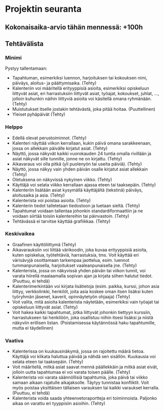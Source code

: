 # Projektin seuranta

## Kokonaisaika-arvio tähän mennessä: +100h

## Tehtävälista

### Minimi
Pystyy tallentamaan:
- Tapahtuman, esimerkiksi luennon, harjoituksen tai kokouksen nimi, päiväys, aloitus- ja päättymisaika. (Tehty)
- Kalenteriin voi määritellä erityyppisiä asioita, esimerkiksi opiskeluun liittyvät asiat, eri harrastuksiin liittyvät asiat, työajat, kokoukset, juhlat, …, jolloin kuhunkin näihin liittyviä asioita voi käsitellä omana ryhmänään. (Tehty)
- Muistutukset itselle jostakin tehtävästä, joka pitää hoitaa. (Puuttellinen)
- Yleiset pyhäpäivät (Tehty)

### Helppo
- Edellä olevat perustoiminnot. (Tehty)
- Kalenteri näyttää viikon kerrallaan, kukin päivä omana sarakkeenaan, jossa on allekkain päivälle kirjatut asiat. (Tehty)
- Näyttö, jossa näkyvät kaikki vuorokauden 24 tuntia omalla rivillään ja asiat näkyvät sille tunnille, jonne ne on kirjattu. (Tehty)
- Aikavaraus voi olla pitkä (yli puolenyön tai useita päiviä). (Tehty)
- Näyttö, jossa näkyy vain yhden päivän osalle kirjatut asiat allekkain (Tehty)
- Oletuksena on näkyvissä nykyinen viikko. (Tehty)
- Käyttäjä voi selata viikko kerrallaan ajassa eteen tai taaksepäin. (Tehty)
- Kalenteriin lisätään asiat kysymällä käyttäjältä (tekstinä) päiväys, aloitusaika ja asia. (Tehty)
- Kalenterista voi poistaa asioita. (Tehty)
- Kalenterin tiedot talletetaan tiedostoon ja luetaan sieltä. (Tehty)
- Tapahtumat voidaan tallentaa johonkin standardiformaattiin ja ne voidaan siirtää toisiin kalentereihin tai päinvastoin. (Tehty)
- Tehtävässä ei tarvitse käyttää grafiikkaa. (Tehty)

### Keskivaikea
- Graafinen käyttöliittymä (Tehty)
- Aikavarauksiin voi liittää värikoodin, joka kuvaa erityyppisiä asioita, kuten opiskelua, työtehtäviä, harrastuksia, tms. Voit käyttää eri värisävyjä osoittamaan tarkempaa jaottelua, esim. luennot tummanpunaisella, harjoitukset vaaleanpunaisella jne. (Tehty)
- Kalenterista, jossa on näkyvissä yhden päivän tai viikon tunnit, voi varata hiirellä maalaamalla sopivan ajan ja kirjata siihen halutut tiedot. (Puuttuu, ei tehdä)
- Kalenterimerkintään voi kirjata lisätietoja (esim. paikka, kurssi, johon asia liittyy, verkkolinkki, henkilöt, joita asia koskee oman itsen lisäksi kuten työryhmän jäsenet, kaverit, opinnäytetyön ohjaaja) (Tehty)
- Voit valita, mitä asioita kalenterista näytetään, esimerkiksi vain työajat tai opiskeluun liittyvät asiat. (Tehty)
- Voit hakea kaikki tapahtumat, jotka liittyvät johonkin tiettyyn kurssiin, harrastukseen tai henkilöön, joka osallistuu niihin itsesi lisäksi ja niistä näkyviin erillisen listan. (Poistamisessa käytännössä haku tapahtumille, mutta ei täydellinen)

### Vaativa
- Kalenterissa on kuukausinäkymä, jossa on rajoitettu määrä tietoa. Käyttäjä voi klikata haluttua päivää ja nähdä sen sisällön. Kuukausia voi selata eteen tai taaksepäin. (Tehty)
- Voit määritellä, mitkä asiat saavat mennä päällekkäin ja mitkä asiat eivät, jolloin uutta tapahtumaa ei voi varata toisen päälle. (Tehty)
- Kalenterista voi varata säännöllisiä tapahtumia, joka päivä tai viikko samaan aikaan rajatulle aikajaksolle. Täytyy tunnistaa konfliktit. Voit myös poistaa yksittäisen tällaisen varauksen tai kaikki varaukset kerralla. (Puuttuu, ei tehdä)
- Kalenterista voida saada yhteenvetoraportteja eri toiminnoista. Paljonko aikaa on varattu eri tyyppisiin asioihin. (Tehty)